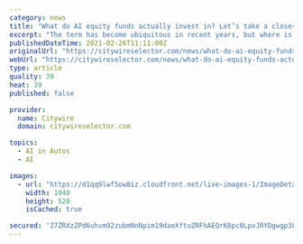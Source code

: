 ```yaml
---
category: news
title: "What do AI equity funds actually invest in? Let’s take a closer look"
excerpt: "The term has become ubiquitous in recent years, but where is the smart money in Artificial Intelligence funds putting its money?"
publishedDateTime: 2021-02-26T11:11:00Z
originalUrl: "https://citywireselector.com/news/what-do-ai-equity-funds-actually-invest-in-let-s-take-a-closer-look/a1471570?assetClassID=4"
webUrl: "https://citywireselector.com/news/what-do-ai-equity-funds-actually-invest-in-let-s-take-a-closer-look/a1471570?assetClassID=4"
type: article
quality: 39
heat: 39
published: false

provider:
  name: Citywire
  domain: citywireselector.com

topics:
  - AI in Autos
  - AI

images:
  - url: "https://d1qq9lwf5ow8iz.cloudfront.net/live-images-1/ImageDetail_fb75c62a-16bd-403e-9c33-20bfe11da7bc_Large"
    width: 1040
    height: 520
    isCached: true

secured: "Z7ZRXzZPd6uhvm92zubmNnNpim19daeXftuZRFhAEQrK8pc0LpvJRYDgwgp38z41S8jxOeo6nehOUSCVxP1mTwDLSse5nbHNS0LXIyMl+hXanraS+Saf1oLvgjKIysOw5msfsJpnKvBxx48zHnJp4MxNbNnd/Hr8QMjviPVCNTD8vbS2iimHQq3kBJplOVmu+C7P8FwJInrJmkShcX+SZAh461p2krS3Fi/9oG1RCz0n3f0wjtMjg2pTMNFtpgq302oADNSIQZoYnCGXTk6Ko2/vC739R7Li4nM6FvIz8IlItSrFIctIM4VyXWUwYi3nM7JKj+vR+7YV/YF1ZDZLykP1fiYLXjcASIPAWc3mbUg=;30yHgcphC8n873Wpm/hYfg=="
---
```


